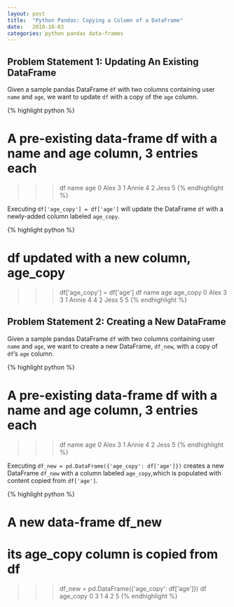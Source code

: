 ```yaml
---
layout: post
title:  "Python Pandas: Copying a Column of a DataFrame"
date:   2018-10-03
categories: python pandas data-frames
---
```


## Problem Statement 1: Updating An Existing DataFrame
 
Given a sample pandas DataFrame `df` with two columns containing user `name` and `age`, 
we want to update `df` with a copy of the `age` column.


{% highlight python %}
# A pre-existing data-frame df with a name and age column, 3 entries each 
>>> df
    name    age
0   Alex      3
1   Annie     4
2   Jess      5
{% endhighlight %}

Executing `df['age_copy'] = df['age']` will update the DataFrame `df` with a newly-added column labeled `age_copy`.

{% highlight python %}
# df updated with a new column, age_copy
>>> df['age_copy'] = df['age']
>>> df
    name    age   age_copy
0   Alex      3          3
1   Annie     4          4
2   Jess      5          5
{% endhighlight %}

## Problem Statement 2: Creating a New DataFrame

Given a sample pandas DataFrame `df` with two columns containing user `name` and `age`, 
we want to create a new DataFrame, `df_new`, with a copy of `df`’s `age` column.

{% highlight python %}
# A pre-existing data-frame df with a name and age column, 3 entries each 
>>> df
    name    age
0   Alex      3
1   Annie     4
2   Jess      5
{% endhighlight %}

Executing `df_new = pd.DataFrame({'age_copy': df['age']})` creates a new DataFrame `df_new` with a column 
labeled `age_copy`,which is populated with content copied from `df['age']`.

{% highlight python %}
# A new data-frame df_new
# its age_copy column is copied from df
>>> df_new = pd.DataFrame({'age_copy': df['age']})
>>> df
    age_copy
0          3
1          4
2          5
{% endhighlight %}